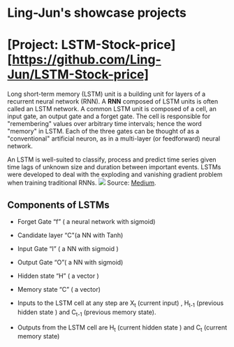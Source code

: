 # Ling-Jun's showcase projects

# [Project: LSTM-Stock-price][https://github.com/Ling-Jun/LSTM-Stock-price]

Long short-term memory (LSTM) unit is a building unit for layers of a recurrent neural network (RNN). A **RNN** composed of LSTM units is often called an LSTM network. A common LSTM unit is composed of a cell, an input gate, an output gate and a forget gate. The cell is responsible for "remembering" values over arbitrary time intervals; hence the word "memory" in LSTM. Each of the three gates can be thought of as a "conventional" artificial neuron, as in a multi-layer (or feedforward) neural network.

An LSTM is well-suited to classify, process and predict time series given time lags of unknown size and duration between important events. LSTMs were developed to deal with the exploding and vanishing gradient problem when training traditional RNNs.
<img src="https://cdn-images-1.medium.com/max/1600/0*LyfY3Mow9eCYlj7o.">
Source: [Medium](https://codeburst.io/generating-text-using-an-lstm-network-no-libraries-2dff88a3968). <br>


## Components of LSTMs
* Forget Gate “f” ( a neural network with sigmoid)
* Candidate layer “C"(a NN with Tanh)
* Input Gate “I” ( a NN with sigmoid )
* Output Gate “O”( a NN with sigmoid)
* Hidden state “H” ( a vector )
* Memory state “C” ( a vector)

* Inputs to the LSTM cell at any step are X<sub>t</sub> (current input) , H<sub>t-1</sub> (previous hidden state ) and C<sub>t-1</sub> (previous memory state).  
* Outputs from the LSTM cell are H<sub>t</sub> (current hidden state ) and C<sub>t</sub> (current memory state)
